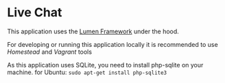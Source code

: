 # Live Chat

This application uses the [Lumen Framework](https://lumen.laravel.com/docs) under the hood.

For developing or running this application locally it is recommended to use *Homestead* and *Vagrant* tools 

As this application uses SQLite, you need to install php-sqlite on your machine.
for Ubuntu:
`sudo apt-get install php-sqlite3`
